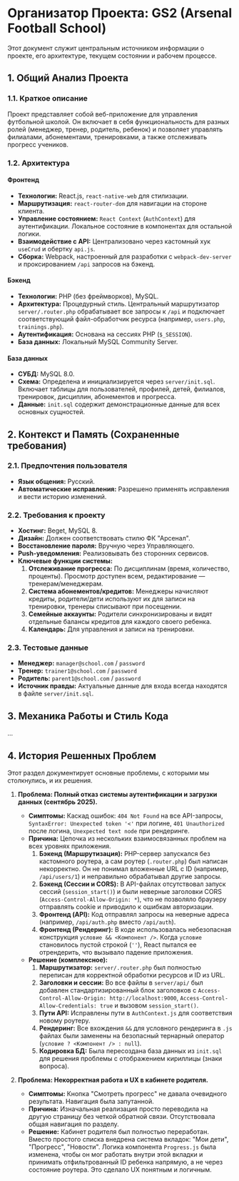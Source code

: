 # Организатор Проекта: GS2 (Arsenal Football School)

Этот документ служит центральным источником информации о проекте, его архитектуре, текущем состоянии и рабочем процессе.

## 1. Общий Анализ Проекта

### 1.1. Краткое описание

Проект представляет собой веб-приложение для управления футбольной школой. Он включает в себя функциональность для разных ролей (менеджер, тренер, родитель, ребенок) и позволяет управлять филиалами, абонементами, тренировками, а также отслеживать прогресс учеников.

### 1.2. Архитектура

#### Фронтенд
*   **Технологии:** React.js, `react-native-web` для стилизации.
*   **Маршрутизация:** `react-router-dom` для навигации на стороне клиента.
*   **Управление состоянием:** `React Context` (`AuthContext`) для аутентификации. Локальное состояние в компонентах для остальной логики.
*   **Взаимодействие с API:** Централизовано через кастомный хук `useCrud` и обертку `api.js`.
*   **Сборка:** Webpack, настроенный для разработки с `webpack-dev-server` и проксированием `/api` запросов на бэкенд.

#### Бэкенд
*   **Технологии:** PHP (без фреймворков), MySQL.
*   **Архитектура:** Процедурный стиль. Центральный маршрутизатор `server/.router.php` обрабатывает все запросы к `/api` и подключает соответствующий файл-обработчик ресурса (например, `users.php`, `trainings.php`).
*   **Аутентификация:** Основана на сессиях PHP (`$_SESSION`).
*   **База данных:** Локальный MySQL Community Server.

#### База данных
*   **СУБД:** MySQL 8.0.
*   **Схема:** Определена и инициализируется через `server/init.sql`. Включает таблицы для пользователей, профилей, детей, филиалов, тренировок, дисциплин, абонементов и прогресса.
*   **Данные:** `init.sql` содержит демонстрационные данные для всех основных сущностей.

## 2. Контекст и Память (Сохраненные требования)

### 2.1. Предпочтения пользователя
*   **Язык общения:** Русский.
*   **Автоматические исправления:** Разрешено применять исправления и вести историю изменений.

### 2.2. Требования к проекту
*   **Хостинг:** Beget, MySQL 8.
*   **Дизайн:** Должен соответствовать стилю ФК "Арсенал".
*   **Восстановление пароля:** Вручную через Управляющего.
*   **Push-уведомления:** Реализовывать без сторонних сервисов.
*   **Ключевые функции системы:**
    1.  **Отслеживание прогресса:** По дисциплинам (время, количество, проценты). Просмотр доступен всем, редактирование — тренерам/менеджерам.
    2.  **Система абонементов/кредитов:** Менеджеры начисляют кредиты, родители/дети используют их для записи на тренировки, тренеры списывают при посещении.
    3.  **Семейные аккаунты:** Родители синхронизированы и видят отдельные балансы кредитов для каждого своего ребенка.
    4.  **Календарь:** Для управления и записи на тренировки.

### 2.3. Тестовые данные
*   **Менеджер:** `manager@school.com` / `password`
*   **Тренер:** `trainer1@school.com` / `password`
*   **Родитель:** `parent1@school.com` / `password`
*   **Источник правды:** Актуальные данные для входа всегда находятся в файле `server/init.sql`.

## 3. Механика Работы и Стиль Кода

...

## 4. История Решенных Проблем

Этот раздел документирует основные проблемы, с которыми мы столкнулись, и их решения.

1.  **Проблема: Полный отказ системы аутентификации и загрузки данных (сентябрь 2025).**
    *   **Симптомы:** Каскад ошибок: `404 Not Found` на все API-запросы, `SyntaxError: Unexpected token '<'` при логине, `401 Unauthorized` после логина, `Unexpected text node` при рендеринге.
    *   **Причина:** Цепочка из нескольких взаимосвязанных проблем на всех уровнях приложения.
        1.  **Бэкенд (Маршрутизация):** PHP-сервер запускался без кастомного роутера, а сам роутер (`.router.php`) был написан некорректно. Он не понимал вложенные URL с ID (например, `/api/users/1`) и неправильно обрабатывал другие запросы.
        2.  **Бэкенд (Сессии и CORS):** В API-файлах отсутствовал запуск сессий (`session_start()`) и были неверные заголовки CORS (`Access-Control-Allow-Origin: *`), что не позволяло браузеру отправлять cookie и приводило к ошибкам авторизации.
        3.  **Фронтенд (API):** Код отправлял запросы на неверные адреса (например, `/api/auth.php` вместо `/api/auth`).
        4.  **Фронтенд (Рендеринг):** В коде использовалась небезопасная конструкция `условие && <Компонент />`. Когда `условие` становилось пустой строкой (`''`), React пытался ее отрендерить, что вызывало падение приложения.
    *   **Решение (комплексное):**
        1.  **Маршрутизатор:** `server/.router.php` был полностью переписан для корректной обработки ресурсов и ID из URL.
        2.  **Заголовки и сессии:** Во все файлы в `server/api/` был добавлен стандартизированный блок заголовков с `Access-Control-Allow-Origin: http://localhost:9000`, `Access-Control-Allow-Credentials: true` и вызовом `session_start()`.
        3.  **Пути API:** Исправлены пути в `AuthContext.js` для соответствия новому роутеру.
        4.  **Рендеринг:** Все вхождения `&&` для условного рендеринга в `.js` файлах были заменены на безопасный тернарный оператор (`условие ? <Компонент /> : null`).
        5.  **Кодировка БД:** Была пересоздана база данных из `init.sql` для решения проблемы с отображением кириллицы (знаки вопроса).

2.  **Проблема: Некорректная работа и UX в кабинете родителя.**
    *   **Симптомы:** Кнопка "Смотреть прогресс" не давала очевидного результата. Навигация была запутанной.
    *   **Причина:** Изначальная реализация просто переводила на другую страницу без четкой обратной связи. Отсутствовала общая навигация по разделу.
    *   **Решение:** Кабинет родителя был полностью переработан. Вместо простого списка внедрена система вкладок: "Мои дети", "Прогресс", "Новости". Логика компонента `Progress.js` была изменена, чтобы он мог работать внутри этой вкладки и принимать отфильтрованный ID ребенка напрямую, а не через состояние роутера. Это сделало UX понятным и логичным.